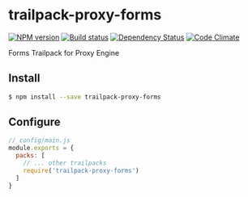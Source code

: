 # trailpack-proxy-forms

[![NPM version][npm-image]][npm-url]
[![Build status][ci-image]][ci-url]
[![Dependency Status][daviddm-image]][daviddm-url]
[![Code Climate][codeclimate-image]][codeclimate-url]

Forms Trailpack for Proxy Engine

## Install

```sh
$ npm install --save trailpack-proxy-forms
```

## Configure

```js
// config/main.js
module.exports = {
  packs: [
    // ... other trailpacks
    require('trailpack-proxy-forms')
  ]
}
```

[npm-image]: https://img.shields.io/npm/v/trailpack-proxy-forms.svg?style=flat-square
[npm-url]: https://npmjs.org/package/trailpack-proxy-forms
[ci-image]: https://img.shields.io/circleci/project/github/CaliStyle/trailpack-proxy-forms/master.svg
[ci-url]: https://circleci.com/gh/CaliStyle/trailpack-proxy-forms/tree/master
[daviddm-image]: http://img.shields.io/david/CaliStyle/trailpack-proxy-forms.svg?style=flat-square
[daviddm-url]: https://david-dm.org/CaliStyle/trailpack-proxy-forms
[codeclimate-image]: https://img.shields.io/codeclimate/github//trailpack-proxy-forms.svg?style=flat-square
[codeclimate-url]: https://codeclimate.com/github/CaliStyle/trailpack-proxy-forms

